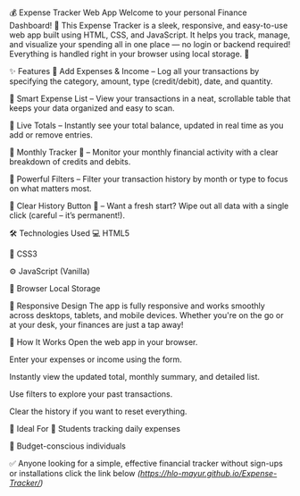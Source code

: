 💰 Expense Tracker Web App Welcome to your personal Finance Dashboard! 🚀 This Expense Tracker is a sleek, responsive, and easy-to-use web app built using HTML, CSS, and JavaScript. It helps you track, manage, and visualize your spending all in one place — no login or backend required! Everything is handled right in your browser using local storage. 🙌

✨ Features 🔹 Add Expenses & Income – Log all your transactions by specifying the category, amount, type (credit/debit), date, and quantity.

🔹 Smart Expense List – View your transactions in a neat, scrollable table that keeps your data organized and easy to scan.

🔹 Live Totals – Instantly see your total balance, updated in real time as you add or remove entries.

🔹 Monthly Tracker 📆 – Monitor your monthly financial activity with a clear breakdown of credits and debits.

🔹 Powerful Filters – Filter your transaction history by month or type to focus on what matters most.

🔹 Clear History Button 🔴 – Want a fresh start? Wipe out all data with a single click (careful – it’s permanent!).

🛠️ Technologies Used 💻 HTML5

🎨 CSS3

⚙️ JavaScript (Vanilla)

💾 Browser Local Storage

📱 Responsive Design The app is fully responsive and works smoothly across desktops, tablets, and mobile devices. Whether you're on the go or at your desk, your finances are just a tap away!

🚀 How It Works Open the web app in your browser.

Enter your expenses or income using the form.

Instantly view the updated total, monthly summary, and detailed list.

Use filters to explore your past transactions.

Clear the history if you want to reset everything.

📌 Ideal For 💸 Students tracking daily expenses

🧾 Budget-conscious individuals

✅ Anyone looking for a simple, effective financial tracker without sign-ups or installations click the link below
*(https://hlo-mayur.github.io/Expense-Tracker/)*